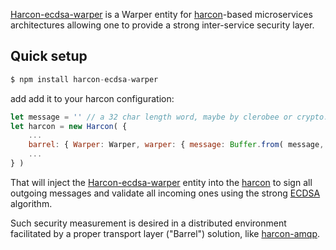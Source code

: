 [Harcon-ecdsa-warper](https://github.com/imrefazekas/harcon-ecdsa-warper) is a Warper entity for [harcon](https://github.com/imrefazekas/harcon)-based microservices architectures allowing one to provide a strong inter-service security layer.


## Quick setup

```javascript
$ npm install harcon-ecdsa-warper
```

add add it to your harcon configuration:

```javascript
let message = '' // a 32 char length word, maybe by clerobee or crypto.randomBytes
let harcon = new Harcon( {
	...
	barrel: { Warper: Warper, warper: { message: Buffer.from( message, 'utf8' ).toString('hex') } },
	...
} )
```

That will inject the [Harcon-ecdsa-warper](https://github.com/imrefazekas/harcon-ecdsa-warper) entity into the [harcon](https://github.com/imrefazekas/harcon) to sign all outgoing messages and validate all incoming ones using the strong [ECDSA](https://en.wikipedia.org/wiki/Elliptic_Curve_Digital_Signature_Algorithm) algorithm.

Such security measurement is desired in a distributed environment facilitated by a proper transport layer ("Barrel") solution, like [harcon-amqp](https://github.com/imrefazekas/harcon-amqp).
